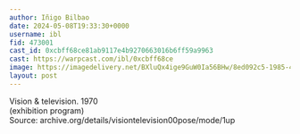 ```yaml
---
author: Iñigo Bilbao
date: 2024-05-08T19:33:30+0000
username: ibl
fid: 473001
cast_id: 0xcbff68ce81ab9117e4b9270663016b6ff59a9963
cast: https://warpcast.com/ibl/0xcbff68ce
image: https://imagedelivery.net/BXluQx4ige9GuW0Ia56BHw/8ed092c5-1985-4c44-b9b4-5c2933045b00/original
layout: post
---
```

Vision & television. 1970  
(exhibition program)  
Source: archive.org/details/visiontelevision00pose/mode/1up  

<img src='https://imagedelivery.net/BXluQx4ige9GuW0Ia56BHw/8ed092c5-1985-4c44-b9b4-5c2933045b00/original' alt='' referrerpolicy='no-referrer'/>